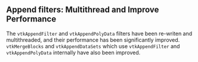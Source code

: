 ## Append filters: Multithread and Improve Performance

The `vtkAppendFilter` and `vtkAppendPolyData` filters have been re-writen and multithreaded, and their performance
has been significantly improved. `vtkMergeBlocks` and `vtkAppendDataSets` which use `vtkAppendFilter` and
`vtkAppendPolyData` internally have also been improved.
